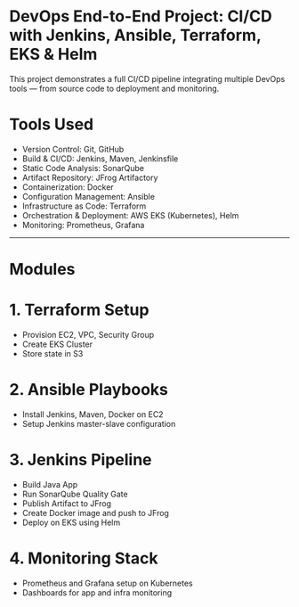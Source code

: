 #  DevOps End-to-End Project: CI/CD with Jenkins, Ansible, Terraform, EKS & Helm

This project demonstrates a full CI/CD pipeline integrating multiple DevOps tools — from source code to deployment and monitoring.

# Tools Used
- Version Control: Git, GitHub
- Build & CI/CD: Jenkins, Maven, Jenkinsfile
- Static Code Analysis: SonarQube
- Artifact Repository: JFrog Artifactory
- Containerization: Docker
- Configuration Management: Ansible
- Infrastructure as Code: Terraform
- Orchestration & Deployment: AWS EKS (Kubernetes), Helm
- Monitoring: Prometheus, Grafana

---

# Modules

# 1. **Terraform Setup**
- Provision EC2, VPC, Security Group
- Create EKS Cluster
- Store state in S3

# 2. **Ansible Playbooks**
- Install Jenkins, Maven, Docker on EC2
- Setup Jenkins master-slave configuration

# 3. **Jenkins Pipeline**
- Build Java App
- Run SonarQube Quality Gate
- Publish Artifact to JFrog
- Create Docker image and push to JFrog
- Deploy on EKS using Helm

# 4. **Monitoring Stack**
- Prometheus and Grafana setup on Kubernetes
- Dashboards for app and infra monitoring

